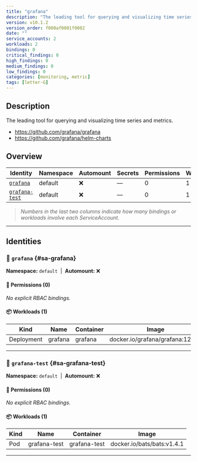 ```yaml
---
title: "grafana"
description: "The leading tool for querying and visualizing time series and metrics."
version: v10.1.2
version_order: f000af0001f0002
date: ""
service_accounts: 2
workloads: 2
bindings: 0
critical_findings: 0
high_findings: 0
medium_findings: 0
low_findings: 0
categories: [monitoring, metric]
tags: [letter-G]
---
```


## Description

The leading tool for querying and visualizing time series and metrics.

- https://github.com/grafana/grafana
- https://github.com/grafana/helm-charts

## Overview

| Identity                           | Namespace | Automount | Secrets | Permissions | Workloads | Risk |
| ---------------------------------- | --------- | --------- | ------- | ----------- | --------- | ---- |
| [`grafana`](#sa-grafana)           | default   | ❌        | —       | 0           | 1         | —    |
| [`grafana-test`](#sa-grafana-test) | default   | ❌        | —       | 0           | 1         | —    |

> _Numbers in the last two columns indicate how many bindings or workloads involve each ServiceAccount._

---

## Identities

### 🤖 `grafana` {#sa-grafana}

**Namespace:** `default`  |  **Automount:** ❌

#### 🔑 Permissions (0)

_No explicit RBAC bindings._

#### 📦 Workloads (1)

| Kind       | Name    | Container | Image                            |
| ---------- | ------- | --------- | -------------------------------- |
| Deployment | grafana | grafana   | docker.io/grafana/grafana:12.2.0 |

---

### 🤖 `grafana-test` {#sa-grafana-test}

**Namespace:** `default`  |  **Automount:** ❌

#### 🔑 Permissions (0)

_No explicit RBAC bindings._

#### 📦 Workloads (1)

| Kind | Name         | Container    | Image                      |
| ---- | ------------ | ------------ | -------------------------- |
| Pod  | grafana-test | grafana-test | docker.io/bats/bats:v1.4.1 |

---
